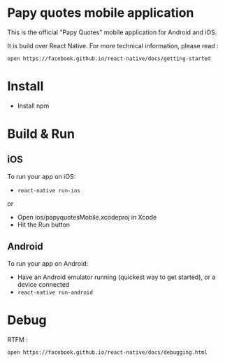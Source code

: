 # Papy quotes mobile application

This is the official "Papy Quotes" mobile application for Android and iOS.

It is build over React Native. For more technical information, please read :
```
open https://facebook.github.io/react-native/docs/getting-started
```

# Install
* Install npm

# Build & Run

## iOS

To run your app on iOS:

   * ```react-native run-ios```

or 
   * Open ios/papyquotesMobile.xcodeproj in Xcode
   * Hit the Run button

## Android

To run your app on Android:
   * Have an Android emulator running (quickest way to get started), or a device connected
   * ```react-native run-android```

# Debug

RTFM :
```
open https://facebook.github.io/react-native/docs/debugging.html
```
